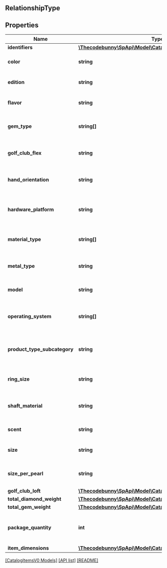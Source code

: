 ## RelationshipType

## Properties

Name | Type | Description | Notes
------------ | ------------- | ------------- | -------------
**identifiers** | [**\Thecodebunny\SpApi\Model\CatalogItemsV0\IdentifierType**](IdentifierType.md) |  | [optional]
**color** | **string** | The color variation of the item. | [optional]
**edition** | **string** | The edition variation of the item. | [optional]
**flavor** | **string** | The flavor variation of the item. | [optional]
**gem_type** | **string[]** | The gem type variations of the item. | [optional]
**golf_club_flex** | **string** | The golf club flex variation of an item. | [optional]
**hand_orientation** | **string** | The hand orientation variation of an item. | [optional]
**hardware_platform** | **string** | The hardware platform variation of an item. | [optional]
**material_type** | **string[]** | The material type variations of an item. | [optional]
**metal_type** | **string** | The metal type variation of an item. | [optional]
**model** | **string** | The model variation of an item. | [optional]
**operating_system** | **string[]** | The operating system variations of an item. | [optional]
**product_type_subcategory** | **string** | The product type subcategory variation of an item. | [optional]
**ring_size** | **string** | The ring size variation of an item. | [optional]
**shaft_material** | **string** | The shaft material variation of an item. | [optional]
**scent** | **string** | The scent variation of an item. | [optional]
**size** | **string** | The size variation of an item. | [optional]
**size_per_pearl** | **string** | The size per pearl variation of an item. | [optional]
**golf_club_loft** | [**\Thecodebunny\SpApi\Model\CatalogItemsV0\DecimalWithUnits**](DecimalWithUnits.md) |  | [optional]
**total_diamond_weight** | [**\Thecodebunny\SpApi\Model\CatalogItemsV0\DecimalWithUnits**](DecimalWithUnits.md) |  | [optional]
**total_gem_weight** | [**\Thecodebunny\SpApi\Model\CatalogItemsV0\DecimalWithUnits**](DecimalWithUnits.md) |  | [optional]
**package_quantity** | **int** | The package quantity variation of an item. | [optional]
**item_dimensions** | [**\Thecodebunny\SpApi\Model\CatalogItemsV0\DimensionType**](DimensionType.md) |  | [optional]

[[CatalogItemsV0 Models]](../) [[API list]](../../Api) [[README]](../../../README.md)
